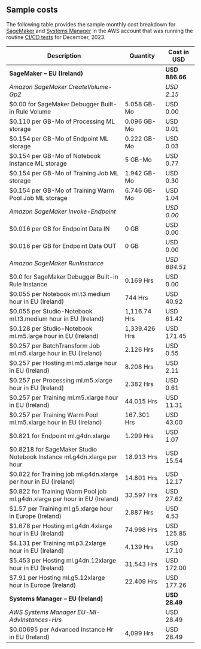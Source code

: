 ## Sample costs 

The following table provides the sample monthly cost breakdown for [SageMaker](https://aws.amazon.com/sagemaker/pricing/) and [Systems Manager](https://aws.amazon.com/systems-manager/pricing/) in the AWS account that was running the routine [CI/CD tests](tests/) for December, 2023.


| Description                                                               | Quantity        | Cost in USD    |
|---------------------------------------------------------------------------|-----------------|----------------|
| **SageMaker – EU (Ireland)**                                              |                 | **USD 886.66** |
| *Amazon SageMaker CreateVolume-Gp2*                                       |                 | *USD 2.15*     |
| $0.00 for SageMaker Debugger Built-in Rule Volume                         | 5.058 GB-Mo     | USD 0.00       |
| $0.110 per GB-Mo of Processing ML storage	                                | 0.096 GB-Mo     | USD 0.01       |
| $0.154 per GB-Mo of Endpoint ML storage                                   | 	0.222 GB-Mo	   | USD 0.03       |
| $0.154 per GB-Mo of Notebook Instance ML storage                          | 	5 GB-Mo	       | USD 0.77       |
| $0.154 per GB-Mo of Training Job ML storage                               | 	1.942 GB-Mo	   | USD 0.30       |
| $0.154 per GB-Mo of Training Warm Pool Job ML storage                     | 	6.746 GB-Mo	   | USD 1.04       |
| *Amazon SageMaker Invoke-Endpoint*                                        | 		              | *USD 0.00*     |
| $0.016 per GB for Endpoint Data IN                                        | 	0 GB	          | USD 0.00       |
| $0.016 per GB for Endpoint Data OUT                                       | 	0 GB	          | USD 0.00       |
| *Amazon SageMaker RunInstance*                                            | 		              | *USD 884.51*   |
| $0.0 for SageMaker Debugger Built-in Rule Instance                        | 	0.169 Hrs	     | USD 0.00       |
| $0.055 per Notebook ml.t3.medium hour in EU (Ireland)                     | 	744 Hrs	       | USD 40.92      |
| $0.055 per Studio-Notebook ml.t3.medium hour in EU (Ireland)              | 	1,116.74 Hrs	  | USD 61.42      |
| $0.128 per Studio-Notebook ml.m5.large hour in EU (Ireland)               | 	1,339.426 Hrs	 | USD 171.45     |
| $0.257 per BatchTransform Job ml.m5.xlarge hour in EU (Ireland)           | 	2.126 Hrs	     | USD 0.55       |
| $0.257 per Hosting ml.m5.xlarge hour in EU (Ireland)                      | 	8.208 Hrs	     | USD 2.11       |
| $0.257 per Processing ml.m5.xlarge hour in EU (Ireland)                   | 	2.382 Hrs	     | USD 0.61       |
| $0.257 per Training ml.m5.xlarge hour in EU (Ireland)                     | 	44.015 Hrs	    | USD 11.31      |
| $0.257 per Training Warm Pool ml.m5.xlarge hour in EU (Ireland)           | 	167.301 Hrs	   | USD 43.00      |
| $0.821 for Endpoint ml.g4dn.xlarge                                        | 	1.299 Hrs	     | USD 1.07       |
| $0.8218 for SageMaker Studio Notebook Instance ml.g4dn.xlarge per hour    | 	18.913 Hrs	    | USD 15.54      |
| $0.822 for Training job ml.g4dn.xlarge per hour in EU (Ireland)           | 	14.801 Hrs	    | USD 12.17      |
| $0.822 for Training Warm Pool job ml.g4dn.xlarge per hour in EU (Ireland) | 	33.597 Hrs	    | USD 27.62      |
| $1.57 per Training ml.g5.xlarge hour in Europe (Ireland)                  | 	2.887 Hrs	     | USD 4.53       |
| $1.678 per Hosting ml.g4dn.4xlarge hour in EU (Ireland)                   | 	74.998 Hrs	    | USD 125.85     |
| $4.131 per Training ml.p3.2xlarge hour in EU (Ireland)                    | 	4.139 Hrs	     | USD 17.10      |
| $5.453 per Hosting ml.g4dn.12xlarge hour in EU (Ireland)                  | 	31.543 Hrs	    | USD 172.00     |
| $7.91 per Hosting ml.g5.12xlarge hour in Europe (Ireland)                 | 	22.409 Hrs	    | USD 177.26     |
| **Systems Manager – EU (Ireland)**                                        |                 | **USD 28.49**  |
| *AWS Systems Manager EU-MI-AdvInstances-Hrs*                              | 		              | USD 28.49      |
| $0.00695 per Advanced Instance Hr in EU (Ireland)                         | 	4,099 Hrs	     | USD 28.49      |
